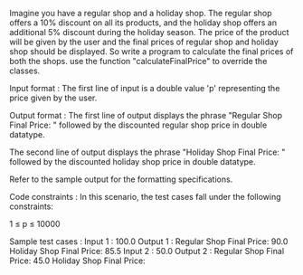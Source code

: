Imagine you have a regular shop and a holiday shop. The regular shop offers a 10% discount on all its products, and the holiday shop offers an additional 5% discount during the holiday season. The price of the product will be given by the user and the final prices of regular shop and holiday shop should be displayed. So write a program to calculate the final prices of both the shops. use the function "calculateFinalPrice" to override the classes.

Input format :
The first line of input is a double value 'p' representing the price given by the user.

Output format :
The first line of output displays the phrase "Regular Shop Final Price: " followed by the discounted regular shop price in double datatype.

The second line of output displays the phrase "Holiday Shop Final Price: " followed by the discounted holiday shop price in double datatype.



Refer to the sample output for the formatting specifications.

Code constraints :
In this scenario, the test cases fall under the following constraints:

1 ≤ p ≤ 10000

Sample test cases :
Input 1 :
100.0
Output 1 :
Regular Shop Final Price: 90.0
Holiday Shop Final Price: 85.5
Input 2 :
50.0
Output 2 :
Regular Shop Final Price: 45.0
Holiday Shop Final Price:
